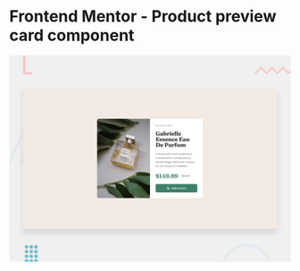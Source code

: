# Frontend Mentor - Product preview card component

![Design preview for the Product preview card component coding challenge](./design/desktop-preview.jpg)


